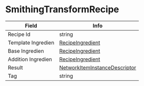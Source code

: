 # SmithingTransformRecipe

<table><thead><tr><th>Field</th><th>Info</th></tr></thead><tbody>
<tr><td>Recipe Id</td><td>string</td></tr>
<tr><td>Template Ingredien</td><td><a href="../types/RecipeIngredient.md">RecipeIngredient</a></td></tr>
<tr><td>Base Ingredien</td><td><a href="../types/RecipeIngredient.md">RecipeIngredient</a></td></tr>
<tr><td>Addition Ingredien</td><td><a href="../types/RecipeIngredient.md">RecipeIngredient</a></td></tr>
<tr><td>Result</td><td><a href="../types/NetworkItemInstanceDescriptor.md">NetworkItemInstanceDescriptor</a></td></tr>
<tr><td>Tag</td><td>string</td></tr>
</tbody></table>